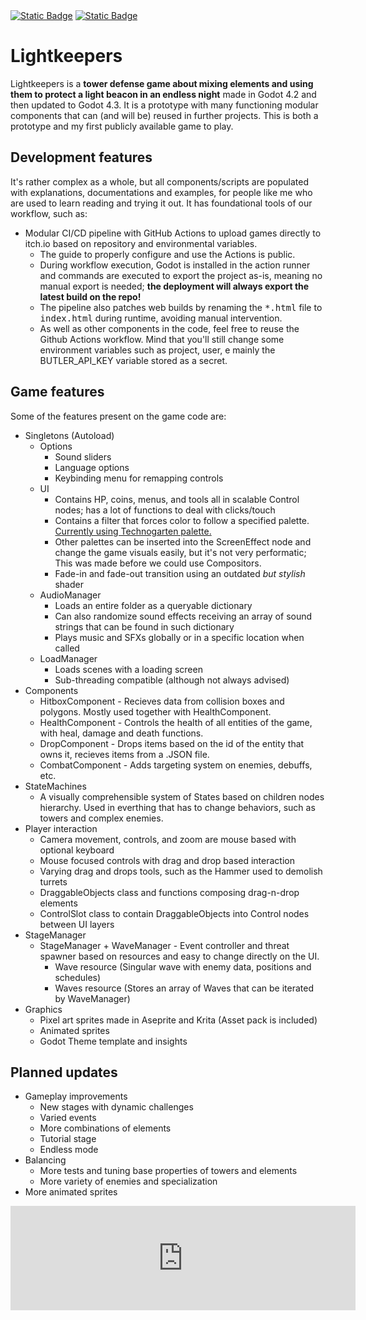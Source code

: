 <div align="left">
  <span>
  <a href="https://nyeptun.itch.io/lightkeepers" target="_blank"><img alt="Static Badge" src="https://img.shields.io/badge/Play%20now-FA5C5C?style=flat&logo=Itch.io&logoColor=white"></a>
  <a href="https://github.com/vega-star/lightkeepers/actions/workflows/deploy.yaml" target="_blank"><img alt="Static Badge" src="https://github.com/vega-star/lightkeepers/actions/workflows/deploy.yaml/badge.svg?branch=main"></a>
  </span>
</div>

# Lightkeepers

Lightkeepers is a __tower defense game about mixing elements and using them  to protect a light beacon in an endless night__ made in Godot 4.2 and then updated to Godot 4.3. It is a prototype with many functioning modular components that can (and will be) reused in further projects. This is both a prototype and my first publicly available game to play.

## Development features

It's rather complex as a whole, but all components/scripts are populated with explanations, documentations and examples, for people like me who are used to learn reading and trying it out. It has foundational tools of our workflow, such as:

* Modular CI/CD pipeline with GitHub Actions to upload games directly to itch.io based on repository and environmental variables.
  * The guide to properly configure and use the Actions is public.
  * During workflow execution, Godot is installed in the action runner and commands are executed to export the project as-is, meaning no manual export is needed; **the deployment will always export the latest build on the repo!**
  * The pipeline also patches web builds by renaming the <kbd>*.html</kbd> file to <kbd>index.html</kbd> during runtime, avoiding manual intervention.
  * As well as other components in the code, feel free to reuse the Github Actions workflow. Mind that you'll still change some environment variables such as project, user, e mainly the BUTLER_API_KEY variable stored as a secret.

## Game features

Some of the features present on the game code are:

* Singletons (Autoload)
  * Options
    * Sound sliders
    * Language options
    * Keybinding menu for remapping controls
  * UI
    * Contains HP, coins, menus, and tools all in scalable Control nodes; has a lot of functions to deal with clicks/touch
    * Contains a filter that forces color to follow a specified palette. [Currently using Technogarten palette.](https://lospec.com/palette-list/technogarten)
    * Other palettes can be inserted into the ScreenEffect node and change the game visuals easily, but it's not very performatic; This was made before we could use Compositors.
    * Fade-in and fade-out transition using an outdated _but stylish_ shader
  * AudioManager
    * Loads an entire folder as a queryable dictionary
    * Can also randomize sound effects receiving an array of sound strings that can be found in such dictionary
    * Plays music and SFXs globally or in a specific location when called
  * LoadManager
    * Loads scenes with a loading screen
    * Sub-threading compatible (although not always advised)
* Components
  * HitboxComponent - Recieves data from collision boxes and polygons. Mostly used together with HealthComponent.
  * HealthComponent - Controls the health of all entities of the game, with heal, damage and death functions.
  * DropComponent - Drops items based on the id of the entity that owns it, recieves items from a .JSON file.
  * CombatComponent - Adds targeting system on enemies, debuffs, etc.
* StateMachines
  * A visually comprehensible system of States based on children nodes hierarchy. Used in everthing that has to change behaviors, such as towers and complex enemies.
* Player interaction
  * Camera movement, controls, and zoom are mouse based with optional keyboard
  * Mouse focused controls with drag and drop based interaction
  * Varying drag and drops tools, such as the Hammer used to demolish turrets 
  * DraggableObjects class and functions composing drag-n-drop elements
  * ControlSlot class to contain DraggableObjects into Control nodes between UI layers
* StageManager
  * StageManager + WaveManager - Event controller and threat spawner based on resources and easy to change directly on the UI.
    * Wave resource (Singular wave with enemy data, positions and schedules)
    * Waves resource (Stores an array of Waves that can be iterated by WaveManager)
* Graphics
  * Pixel art sprites made in Aseprite and Krita (Asset pack is included)
  * Animated sprites
  * Godot Theme template and insights

## Planned updates

* Gameplay improvements
  * New stages with dynamic challenges
  * Varied events
  * More combinations of elements
  * Tutorial stage
  * Endless mode
* Balancing
  * More tests and tuning base properties of towers and elements
  * More variety of enemies and specialization
* More animated sprites

<!--
## About the concept

It was intended to be part of PirateSoftware's Game Jam 15 with the theme being 'Shadows and Alchemy', but we've got too busy with work to finish it on time. So, we finished it a whole month later when we got time. Game jams are fun anyways! The [GDD is public if you want to take a peak](https://docs.google.com/document/d/1nb8W2nfbvZG5j-VU5RlQVSO8bTTNwSxyx9r4B_TWXfo/edit?usp=sharing).
-->

<div align="center">
  <iframe frameborder="0" src="https://itch.io/embed/2854992?bg_color=323353&amp;fg_color=fcfeb3&amp;link_color=f68181&amp;border_color=fbff86" width="552" height="167"><a href="https://nyeptun.itch.io/lightkeepers">Lightkeepers by Nyeptun</a></iframe>
</div>